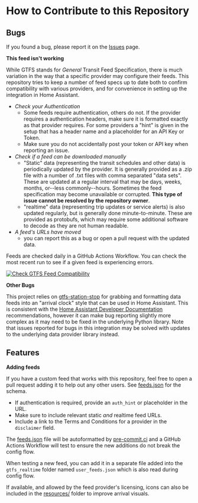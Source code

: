 # How to Contribute to this Repository

## Bugs

If you found a bug, please report it on the [Issues](https://github.com/bcpearce/homeassistant-gtfs-realtime/issues) page. 

**This feed isn't working**

While GTFS stands for *General* Transit Feed Specification, there is much variation in the way that a specific provider may configure their feeds. This repository tries to keep a number of feed specs up to date both to confirm compatibility with various providers, and for convenience in setting up the integration in Home Assistant. 

- *Check your Authentication* 
  - Some feeds require authentication, others do not. If the provider requires a authentication headers, make sure it is formatted exactly as that provider requires. For some providers a "hint" is given in the setup that has a header name and a placeholder for an API Key or Token. 
  - Make sure you do not accidentally post your token or API key when reporting an issue. 
- *Check if a feed can be downloaded manually* 
  - "Static" data (representing the transit schedules and other data) is periodically updated by the provider.  It is generally provided as a .zip file with a number of .txt files with comma separated "data sets". These are updated at a regular interval that may be days, weeks, months, or--less commonly--hours. Sometimes the feed specification may become unavailable or corrupted. **This type of issue cannot be resolved by the repository owner**. 
  - "realtime" data (representing trip updates or service alerts) is also updated regularly, but is generally done minute-to-minute. These are provided as protobufs, which may require some additional software to decode as they are not human readable. 
- *A feed's URLs have moved* 
  - you can report this as a bug or open a pull request with the updated data. 

Feeds are checked daily in a GitHub Actions Workflow. You can check the most recent run to see if a given feed is experiencing errors. 

[![Check GTFS Feed Compatibility](https://github.com/bcpearce/homeassistant-gtfs-realtime/actions/workflows/feed_compatibility.yaml/badge.svg)](https://github.com/bcpearce/homeassistant-gtfs-realtime/actions/workflows/feed_compatibility.yaml)

**Other Bugs**

This project relies on [gtfs-station-stop](https://github.com/bcpearce/gtfs-station-stop) for grabbing and formatting data feeds into an "arrival clock" style that can be used in Home Assistant. This is consistent with the [Home Assistant Developer Documentation](https://developers.home-assistant.io/docs/creating_platform_index#interfacing-with-devices) recommendations, however it can make bug reporting slightly more complex as it may need to be fixed in the underlying Python library. Note that issues reported for bugs in this integration may be solved with updates to the underlying data provider library instead. 

## Features

**Adding feeds**

If you have a custom feed that works with this repository, feel free to open a pull request adding it to help out any other users. See [feeds.json](/custom_components/gtfs_realtime/feeds.json) for the schema. 
- If authentication is required, provide an `auth_hint` or placeholder in the URL. 
- Make sure to include relevant static *and* realtime feed URLs. 
- Include a link to the Terms and Conditions for a provider in the `disclaimer` field. 

The [feeds.json](/custom_components/gtfs_realtime/feeds.json) file will be autoformatted by [pre-commit.ci](https://pre-commit.ci/) and a GitHub Actions Workflow will test to ensure the new additions do not break the config flow. 

When testing a new feed, you can add it in a separate file added into the `gtfs_realtime` folder named `user_feeds.json` which is also read during config flow. 

If available, and allowed by the feed provider's licensing, icons can also be included in the [resources/](resources/) folder to improve arrival visuals. 
